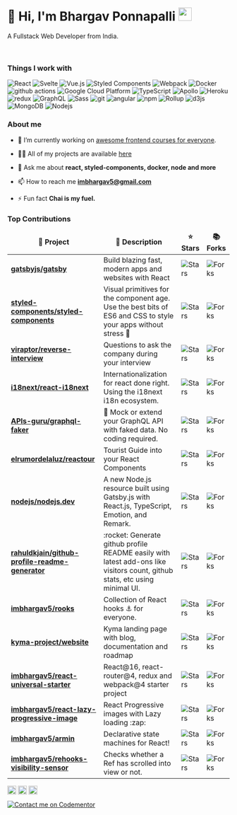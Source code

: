 <h1>👋 Hi, I'm Bhargav Ponnapalli <img src="https://emojis.slackmojis.com/emojis/images/1469223471/679/charmander_dancing.gif?1469223471" width="30"/> </h1>
<p>A Fullstack Web Developer from India.</p>
<br/>
<h3>Things I work with</h3>
<p>
  <img alt="React" src="https://img.shields.io/badge/-React-45b8d8?style=flat-square&logo=react&logoColor=white" />
  <img alt="Svelte" src="https://img.shields.io/badge/-Svelte-ff3e00?style=flat-square&logo=svelte&logoColor=white"/>
  <img alt="Vue.js" src="https://img.shields.io/badge/-Vue-4fc08d?style=flat-square&logo=Vue.js&logoColor=white"/>
  <img alt="Styled Components" src="https://img.shields.io/badge/-Styled_Components-db7092?style=flat-square&logo=styled-components&logoColor=white" />
  <img alt="Webpack" src="https://img.shields.io/badge/-Webpack-8DD6F9?style=flat-square&logo=webpack&logoColor=white" /> 
  <img alt="Docker" src="https://img.shields.io/badge/-Docker-46a2f1?style=flat-square&logo=docker&logoColor=white" />
  <img alt="github actions" src="https://img.shields.io/badge/-Github_Actions-2088FF?style=flat-square&logo=github-actions&logoColor=white" />
  <img alt="Google Cloud Platform" src="https://img.shields.io/badge/-Google_Cloud_Platform-1a73e8?style=flat-square&logo=google-cloud&logoColor=white" />
  <img alt="TypeScript" src="https://img.shields.io/badge/-TypeScript-007ACC?style=flat-square&logo=typescript&logoColor=white" />
  <img alt="Apollo" src="https://img.shields.io/badge/-Apollo%20GraphQL-311C87?style=flat-square&logo=apollo-graphql&logoColor=white" />
  <img alt="Heroku" src="https://img.shields.io/badge/-Heroku-430098?style=flat-square&logo=heroku&logoColor=white" />
  <img alt="redux" src="https://img.shields.io/badge/-Redux-764ABC?style=flat-square&logo=redux&logoColor=white" />
  <img alt="GraphQL" src="https://img.shields.io/badge/-GraphQL-E10098?style=flat-square&logo=graphql&logoColor=white" />
  <img alt="Sass" src="https://img.shields.io/badge/-Sass-CC6699?style=flat-square&logo=sass&logoColor=white" />
  <img alt="git" src="https://img.shields.io/badge/-Git-F05032?style=flat-square&logo=git&logoColor=white" />
  <img alt="angular" src="https://img.shields.io/badge/-Angular-DD0031?style=flat-square&logo=angular&logoColor=white" />
  <img alt="npm" src="https://img.shields.io/badge/-NPM-CB3837?style=flat-square&logo=npm&logoColor=white" />
  <img alt="Rollup" src="https://img.shields.io/badge/-Rollup-EC4A3F?style=flat-square&logo=rollup.js&logoColor=white" />
  <img alt="d3js" src="https://img.shields.io/badge/-D3.js-F9A03C?style=flat-square&logo=d3.js&logoColor=white" />
  <img alt="MongoDB" src="https://img.shields.io/badge/-MongoDB-13aa52?style=flat-square&logo=mongodb&logoColor=white" />
  <img alt="Nodejs" src="https://img.shields.io/badge/-Nodejs-43853d?style=flat-square&logo=Node.js&logoColor=white" />
</p>

<h3>About me </h3>

- 🔭 I’m currently working on [awesome frontend courses for everyone](https://www.youtube.com/channel/UC4gKWR53xDzybMwm8Y61ukA).

- 👨‍💻 All of my projects are available [here](https://imbhargav5.com)

- 💬 Ask me about **react, styled-components, docker, node and more**

- 📫 How to reach me **imbhargav5@gmail.com**

- ⚡ Fun fact **Chai is my fuel.**

<h3>Top Contributions</h3>

<table>
  <thead align="center">
    <tr border: none;>
      <td><b>🎁 Project</b></td>
      <td><b>🎁 Description </b></td>
      <td><b>⭐ Stars</b></td>
      <td><b>📚 Forks</b></td>      
    </tr>
  </thead>
  <tbody>
    <tr>
	    <td><a href="https:&#x2F;&#x2F;github.com&#x2F;gatsbyjs&#x2F;gatsby"><b>gatsbyjs/gatsby</b></a></td>
      <td>Build blazing fast, modern apps and websites with React</td>
      <td><img alt="Stars" src="https://img.shields.io/github/stars/gatsbyjs/gatsby?style=flat-square&labelColor=343b41"/></td>
      <td><img alt="Forks" src="https://img.shields.io/github/forks/gatsbyjs/gatsby?style=flat-square&labelColor=343b41"/></td>
    </tr>	  
    <tr>
	    <td><a href="https:&#x2F;&#x2F;github.com&#x2F;styled-components&#x2F;styled-components"><b>styled-components/styled-components</b></a></td>
      <td>Visual primitives for the component age. Use the best bits of ES6 and CSS to style your apps without stress 💅</td>
      <td><img alt="Stars" src="https://img.shields.io/github/stars/styled-components/styled-components?style=flat-square&labelColor=343b41"/></td>
      <td><img alt="Forks" src="https://img.shields.io/github/forks/styled-components/styled-components?style=flat-square&labelColor=343b41"/></td>
    </tr>	  
    <tr>
	    <td><a href="https:&#x2F;&#x2F;github.com&#x2F;viraptor&#x2F;reverse-interview"><b>viraptor/reverse-interview</b></a></td>
      <td>Questions to ask the company during your interview</td>
      <td><img alt="Stars" src="https://img.shields.io/github/stars/viraptor/reverse-interview?style=flat-square&labelColor=343b41"/></td>
      <td><img alt="Forks" src="https://img.shields.io/github/forks/viraptor/reverse-interview?style=flat-square&labelColor=343b41"/></td>
    </tr>	  
    <tr>
	    <td><a href="https:&#x2F;&#x2F;github.com&#x2F;i18next&#x2F;react-i18next"><b>i18next/react-i18next</b></a></td>
      <td>Internationalization for react done right. Using the i18next i18n ecosystem.</td>
      <td><img alt="Stars" src="https://img.shields.io/github/stars/i18next/react-i18next?style=flat-square&labelColor=343b41"/></td>
      <td><img alt="Forks" src="https://img.shields.io/github/forks/i18next/react-i18next?style=flat-square&labelColor=343b41"/></td>
    </tr>	  
    <tr>
	    <td><a href="https:&#x2F;&#x2F;github.com&#x2F;APIs-guru&#x2F;graphql-faker"><b>APIs-guru/graphql-faker</b></a></td>
      <td>🎲 Mock or extend your GraphQL API with faked data. No coding required.</td>
      <td><img alt="Stars" src="https://img.shields.io/github/stars/APIs-guru/graphql-faker?style=flat-square&labelColor=343b41"/></td>
      <td><img alt="Forks" src="https://img.shields.io/github/forks/APIs-guru/graphql-faker?style=flat-square&labelColor=343b41"/></td>
    </tr>	  
    <tr>
	    <td><a href="https:&#x2F;&#x2F;github.com&#x2F;elrumordelaluz&#x2F;reactour"><b>elrumordelaluz/reactour</b></a></td>
      <td>Tourist Guide into your React Components</td>
      <td><img alt="Stars" src="https://img.shields.io/github/stars/elrumordelaluz/reactour?style=flat-square&labelColor=343b41"/></td>
      <td><img alt="Forks" src="https://img.shields.io/github/forks/elrumordelaluz/reactour?style=flat-square&labelColor=343b41"/></td>
    </tr>	  
    <tr>
	    <td><a href="https:&#x2F;&#x2F;github.com&#x2F;nodejs&#x2F;nodejs.dev"><b>nodejs/nodejs.dev</b></a></td>
      <td>A new Node.js resource built using Gatsby.js with React.js, TypeScript, Emotion, and Remark.</td>
      <td><img alt="Stars" src="https://img.shields.io/github/stars/nodejs/nodejs.dev?style=flat-square&labelColor=343b41"/></td>
      <td><img alt="Forks" src="https://img.shields.io/github/forks/nodejs/nodejs.dev?style=flat-square&labelColor=343b41"/></td>
    </tr>	  
    <tr>
	    <td><a href="https:&#x2F;&#x2F;github.com&#x2F;rahuldkjain&#x2F;github-profile-readme-generator"><b>rahuldkjain/github-profile-readme-generator</b></a></td>
      <td>:rocket: Generate github profile README easily with latest add-ons like visitors count, github stats, etc using minimal UI.</td>
      <td><img alt="Stars" src="https://img.shields.io/github/stars/rahuldkjain/github-profile-readme-generator?style=flat-square&labelColor=343b41"/></td>
      <td><img alt="Forks" src="https://img.shields.io/github/forks/rahuldkjain/github-profile-readme-generator?style=flat-square&labelColor=343b41"/></td>
    </tr>	  
    <tr>
	    <td><a href="https:&#x2F;&#x2F;github.com&#x2F;imbhargav5&#x2F;rooks"><b>imbhargav5/rooks</b></a></td>
      <td>Collection of React hooks ⚓ for everyone.  </td>
      <td><img alt="Stars" src="https://img.shields.io/github/stars/imbhargav5/rooks?style=flat-square&labelColor=343b41"/></td>
      <td><img alt="Forks" src="https://img.shields.io/github/forks/imbhargav5/rooks?style=flat-square&labelColor=343b41"/></td>
    </tr>	  
    <tr>
	    <td><a href="https:&#x2F;&#x2F;github.com&#x2F;kyma-project&#x2F;website"><b>kyma-project/website</b></a></td>
      <td>Kyma landing page with blog, documentation and roadmap</td>
      <td><img alt="Stars" src="https://img.shields.io/github/stars/kyma-project/website?style=flat-square&labelColor=343b41"/></td>
      <td><img alt="Forks" src="https://img.shields.io/github/forks/kyma-project/website?style=flat-square&labelColor=343b41"/></td>
    </tr>	  
    <tr>
	    <td><a href="https:&#x2F;&#x2F;github.com&#x2F;imbhargav5&#x2F;react-universal-starter"><b>imbhargav5/react-universal-starter</b></a></td>
      <td>React@16, react-router@4, redux and webpack@4 starter project</td>
      <td><img alt="Stars" src="https://img.shields.io/github/stars/imbhargav5/react-universal-starter?style=flat-square&labelColor=343b41"/></td>
      <td><img alt="Forks" src="https://img.shields.io/github/forks/imbhargav5/react-universal-starter?style=flat-square&labelColor=343b41"/></td>
    </tr>	  
    <tr>
	    <td><a href="https:&#x2F;&#x2F;github.com&#x2F;imbhargav5&#x2F;react-lazy-progressive-image"><b>imbhargav5/react-lazy-progressive-image</b></a></td>
      <td>React Progressive images with Lazy loading :zap:</td>
      <td><img alt="Stars" src="https://img.shields.io/github/stars/imbhargav5/react-lazy-progressive-image?style=flat-square&labelColor=343b41"/></td>
      <td><img alt="Forks" src="https://img.shields.io/github/forks/imbhargav5/react-lazy-progressive-image?style=flat-square&labelColor=343b41"/></td>
    </tr>	  
    <tr>
	    <td><a href="https:&#x2F;&#x2F;github.com&#x2F;imbhargav5&#x2F;armin"><b>imbhargav5/armin</b></a></td>
      <td>Declarative state machines for React!</td>
      <td><img alt="Stars" src="https://img.shields.io/github/stars/imbhargav5/armin?style=flat-square&labelColor=343b41"/></td>
      <td><img alt="Forks" src="https://img.shields.io/github/forks/imbhargav5/armin?style=flat-square&labelColor=343b41"/></td>
    </tr>	  
    <tr>
	    <td><a href="https:&#x2F;&#x2F;github.com&#x2F;imbhargav5&#x2F;rehooks-visibility-sensor"><b>imbhargav5/rehooks-visibility-sensor</b></a></td>
      <td>Checks whether a Ref has scrolled into view or not.</td>
      <td><img alt="Stars" src="https://img.shields.io/github/stars/imbhargav5/rehooks-visibility-sensor?style=flat-square&labelColor=343b41"/></td>
      <td><img alt="Forks" src="https://img.shields.io/github/forks/imbhargav5/rehooks-visibility-sensor?style=flat-square&labelColor=343b41"/></td>
    </tr>	  
  </tbody>
</table>

<p align="left">
<a href="https://twitter.com/imbhargav5" target="blank"><img align="center" src="https://cdn.jsdelivr.net/npm/simple-icons@3.0.1/icons/twitter.svg" alt="imbhargav5" height="20" width="20" /></a>
<a href="https://stackoverflow.com/users/2621400/bhargav-ponnapalli" target="blank"><img align="center" src="https://cdn.jsdelivr.net/npm/simple-icons@3.0.1/icons/stackoverflow.svg" alt="imbhargav5" height="20" width="20" /></a>
<a href="https://codesandbox.com/imbhargav5" target="blank"><img align="center" src="https://cdn.jsdelivr.net/npm/simple-icons@3.0.1/icons/codesandbox.svg" alt="imbhargav5" height="20" width="20" /></a>
</p>

[![Contact me on Codementor](https://www.codementor.io/m-badges/imbhargav5/book-session.svg)](https://www.codementor.io/@imbhargav5?refer=badge)
